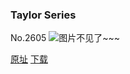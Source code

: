 ### Taylor Series
No.2605
![图片不见了~~~](https://imgs.xkcd.com/comics/taylor_series.png)

[原址](https://xkcd.com//2605) [下载](https://imgs.xkcd.com/comics/taylor_series.png)

